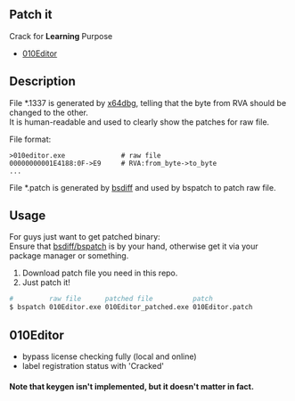 Patch it
----
Crack for **Learning** Purpose   

* [010Editor](#010Editor)

## Description
File *.1337 is generated by [x64dbg](https://github.com/x64dbg/x64dbg), telling that the byte from RVA should be changed to the other.    
It is human-readable and used to clearly show the patches for raw file.    

File format:
```
>010editor.exe              # raw file
00000000001E4188:0F->E9     # RVA:from_byte->to_byte
...
```
File *.patch is generated by [bsdiff](https://github.com/mendsley/bsdiff) and used by bspatch to patch raw file.

## Usage
For guys just want to get patched binary:   
Ensure that [bsdiff/bspatch](https://github.com/mendsley/bsdiff) is by your hand, otherwise get it via your package manager or something.
1. Download patch file you need in this repo.
2. Just patch it!
```zsh
#         raw file      patched file          patch
$ bspatch 010Editor.exe 010Editor_patched.exe 010Editor.patch
```

## 010Editor
* bypass license checking fully (local and online)
* label registration status with 'Cracked'   

#### Note that keygen isn't implemented, but it doesn't matter in fact.
